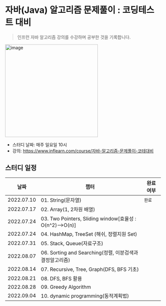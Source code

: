 # 자바(Java) 알고리즘 문제풀이 : 코딩테스트 대비

> 인프런 자바 알고리즘 강의를 수강하며 공부한 것을 기록합니다.
<img width="300" alt="image" src="https://user-images.githubusercontent.com/46523628/177321983-2ad71568-6721-4c42-8661-efd116d3a445.png">

* 스터디 날짜: 매주 일요일 10시
* 강의: https://www.inflearn.com/course/자바-알고리즘-문제풀이-코테대비

## 스터디 일정

| 날짜 | 챕터 | 완료 여부 |
| --- | --- | --- |
| 2022.07.10 | 01. String(문자열) | `완료` |
| 2022.07.17 | 02. Array(1, 2차원 배열) | |
| 2022.07.24 | 03. Two Pointers, Sliding window[효율성 : O(n^2)-->O(n)] | |
| 2022.07.24 | 04. HashMap, TreeSet (해쉬, 정렬지원 Set) | |
| 2022.07.31 | 05. Stack, Queue(자료구조) | |
| 2022.08.07 | 06. Sorting and Searching(정렬, 이분검색과 결정알고리즘) | |
| 2022.08.14 | 07. Recursive, Tree, Graph(DFS, BFS 기초) | |
| 2022.08.21 | 08. DFS, BFS 활용 | |
| 2022.08.28 | 09. Greedy Algorithm | |
| 2022.09.04 | 10. dynamic programming(동적계획법) | |

